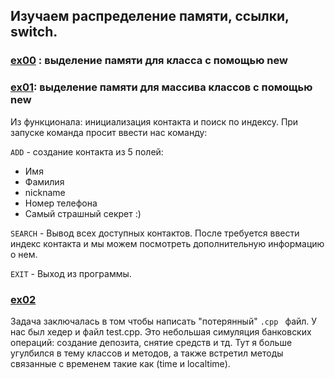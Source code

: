 ## Изучаем распределение памяти, ссылки, switch. 

### [ex00](https://github.com/odgigodji/CPP/tree/master/CPP01/ex00) : выделение памяти для класса с помощью new
### [ex01](https://github.com/odgigodji/CPP/tree/master/CPP01/ex01): выделение памяти для массива классов с помощью new
Из функционала: инициализация контакта и поиск по индексу. 
При запуске команда просит ввести нас команду: 

`ADD` - создание контакта из 5 полей:
- Имя
- Фамилия
- nickname
- Номер телефона
- Самый страшный секрет :)

`SEARCH` - Вывод всех доступных контактов. После требуется ввести индекс контакта и мы можем посмотреть дополнительную информацию о нем.

`EXIT` - Выход из программы.  

### [ex02](https://github.com/odgigodji/CPP/tree/master/CPP00/ex02) 
Задача заключалась в том чтобы написать "потерянный" `.cpp ` файл. У нас был хедер и файл test.cpp. Это небольшая симуляция банковских операций: создание депозита, снятие средств и тд. Тут я больше угулбился в тему классов и методов, а также встретил методы связанные с временем такие как (time и localtime).
